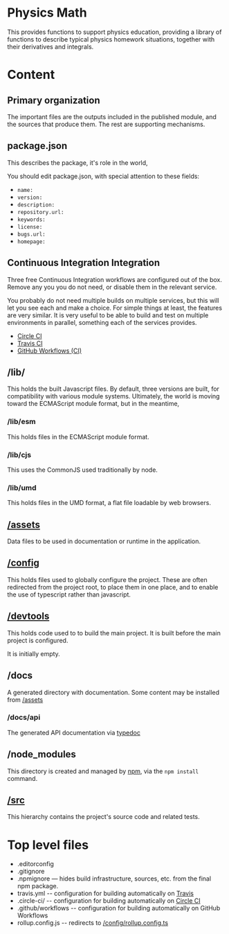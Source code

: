 # Physics Math

This provides functions to support physics education, providing a library of functions to describe typical physics homework situations, together with their derivatives and integrals.


# Content

## Primary organization

The important files are the outputs included in the published module, and the sources that
produce them. The rest are supporting mechanisms.

## package.json

This describes the package, it's role in the world,

You should edit package.json, with special attention to these fields:
* `name:`
* `version:`
* `description:`
* `repository.url:`
* `keywords:`
* `license:`
* `bugs.url:`
* `homepage:`

## Continuous Integration Integration
Three free Continuous Integration workflows are configured out of the box.  Remove any you
you do not need, or disable them in the relevant service.

You probably do not need multiple builds on multiple services, but this will let you see each and make a choice. For simple things at least, the features are very similar. It is very useful to be able to build and test on multiple environments in parallel, something each of the services provides.

* [Circle CI](https://circleci.com)
* [Travis CI](https://travis-ci.com)
* [GitHub Workflows (CI)](https://github.com)

## /lib/

This holds the built Javascript files. By default, three versions are built, for compatibility with various module systems. Ultimately, the world is moving toward the ECMAScript module format, but in the meantime,
### /lib/esm
This holds files in the ECMAScript module format.

### /lib/cjs
This uses the CommonJS used traditionally by node.

### /lib/umd
This holds files in the UMD format, a flat file loadable by web browsers.

## [/assets](/assets/README.md)
Data files to be used in documentation or runtime in the application.

## [/config](/config/README.md)
This holds files used to globally configure the project. These are often redirected from the project root, to place them in one place, and to enable the use of typescript rather than javascript.

## [/devtools](/devtools/README.md)
This holds code used to to build the main project. It is built before the main project is configured.

It is initially empty.

## /docs
A generated directory with documentation. Some content may be installed from [/assets](/assets/README.md)

### /docs/api
The generated API documentation via [typedoc](https://typedoc.org)

## /node_modules
This directory is created and managed by [npm](https://npmjs.com), via the `npm install` command.

## [/src](/src/README.md)
This hierarchy contains the project's source code and related tests.

# Top level files
* .editorconfig
* .gitignore
* .npmignore — hides build infrastructure, sources, etc. from the final npm package.
* travis.yml -- configuration for building automatically on [Travis](https://travis-ci.com/)
* .circle-ci/ -- configuration for building automatically on [Circle CI](https://circleci.com)
* .github/workflows -- configuration for building automatically on GitHub Workflows
* rollup.config.js -- redirects to [/config/rollup.config.ts](/config/rollup.config.ts)

